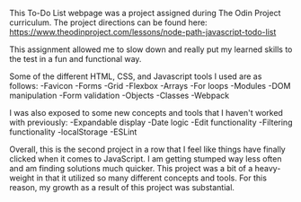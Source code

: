 This To-Do List webpage was a project assigned during The Odin Project curriculum. The project directions can be found here: https://www.theodinproject.com/lessons/node-path-javascript-todo-list

This assignment allowed me to slow down and really put my learned skills to the test in a fun and functional way.

Some of the different HTML, CSS, and Javascript tools I used are as follows: 
-Favicon 
-Forms 
-Grid 
-Flexbox 
-Arrays 
-For loops 
-Modules 
-DOM manipulation 
-Form validation 
-Objects 
-Classes 
-Webpack

I was also exposed to some new concepts and tools that I haven't worked with previously: 
-Expandable display 
-Date logic 
-Edit functionality 
-Filtering functionality 
-localStorage 
-ESLint

Overall, this is the second project in a row that I feel like things have finally clicked when it comes to JavaScript. I am getting stumped way less often and am finding solutions much quicker. This project was a bit of a heavy-weight in that it utilized so many different concepts and tools. For this reason, my growth as a result of this project was substantial.
